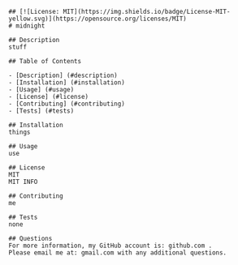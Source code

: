 
    ## [![License: MIT](https://img.shields.io/badge/License-MIT-yellow.svg)](https://opensource.org/licenses/MIT)
    # midnight

    ## Description
    stuff

    ## Table of Contents
    
    - [Description] (#description)
    - [Installation] (#installation)
    - [Usage] (#usage)
    - [License] (#license)
    - [Contributing] (#contributing)
    - [Tests] (#tests)

    ## Installation
    things

    ## Usage
    use

    ## License
    MIT
    MIT INFO

    ## Contributing
    me

    ## Tests
    none

    ## Questions
    For more information, my GitHub account is: github.com .
    Please email me at: gmail.com with any additional questions.  
  
